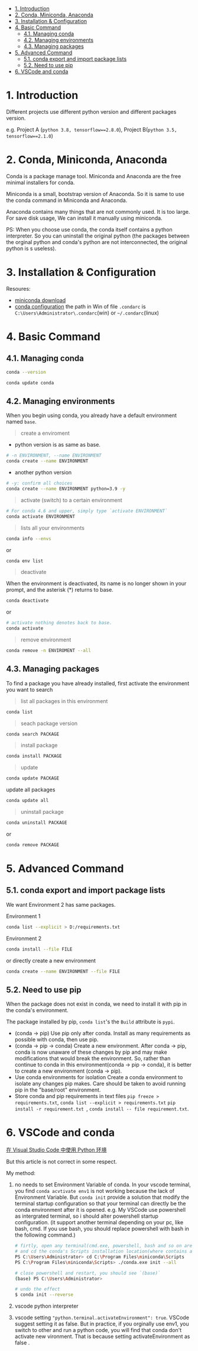 - [1. Introduction](#1-introduction)
- [2. Conda, Miniconda, Anaconda](#2-conda-miniconda-anaconda)
- [3. Installation & Configuration](#3-installation--configuration)
- [4. Basic Command](#4-basic-command)
  - [4.1. Managing conda](#41-managing-conda)
  - [4.2. Managing environments](#42-managing-environments)
  - [4.3. Managing packages](#43-managing-packages)
- [5. Advanced Command](#5-advanced-command)
  - [5.1. conda export and import package lists](#51-conda-export-and-import-package-lists)
  - [5.2. Need to use pip](#52-need-to-use-pip)
- [6. VSCode and conda](#6-vscode-and-conda)

# 1. Introduction

Different projects use different python version and different packages version.

e.g. Project A (`python 3.8, tensorflow==2.8.0`), Project B(`python 3.5, tensorflow==2.1.0`)

# 2. Conda, Miniconda, Anaconda

Conda is a package manage tool. Miniconda and Anaconda are the free minimal installers for conda.

Miniconda is a small, bootstrap version of Anaconda. So it is same to use the conda command in Miniconda and Anaconda.

Anaconda contains many things that are not commonly used. It is too large. For save disk usage, We can install it manually using miniconda.

PS: When you choose use conda, the conda itself contains a python interpreter. So you can uninstall the original python (the packages between the orginal python and conda's python are not interconnected, the original python is s useless).

# 3. Installation & Configuration

Resoures:

- [miniconda download](https://docs.conda.io/en/latest/miniconda.html)
- [conda configuration](https://mirrors.tuna.tsinghua.edu.cn/help/anaconda/)
  the path in Win of file `.condarc` is `C:\Users\Administrator\.condarc`(win) or `~/.condarc`(linux)

# 4. Basic Command

## 4.1. Managing conda

```bash
conda --version
```

```bash
conda update conda
```

## 4.2. Managing environments

When you begin using conda, you already have a default environment named `base`.

> create a enviroment

- python version is as same as base.

```bash
# -n ENVIRONMENT, --name ENVIRONMENT
conda create --name ENVIRONMENT
```

- another python version

```bash
# -y: confirm all choices
conda create --name ENVIRONMENT python=3.9 -y
```

> activate (switch) to a certain environment

```bash
# For conda 4.6 and upper, simply type `activate ENVIRONMENT`
conda activate ENVIRONMENT
```

> lists all your environments

```bash
conda info --envs
```

or

```bash
conda env list
```

> deactivate

When the environment is deactivated, its name is no longer shown in your prompt, and the asterisk (*) returns to base.

```bash
conda deactivate
```

or

```bash
# activate nothing denotes back to base.
conda activate
```

> remove environment

```bash
conda remove -n ENVIROMENT --all
```

## 4.3. Managing packages

To find a package you have already installed, first activate the environment you want to search

> list all packages in this environment

```bash
conda list
```

> seach package version

```bash
conda search PACKAGE
```

> install package

```bash
conda install PACKAGE
```

> update

```bash
conda update PACKAGE
```

update all packages

```bash
conda update all
```

> uninstall package

```bash
conda uninstall PACKAGE
```

or

```bash
conda remove PACKAGE
```

# 5. Advanced Command

## 5.1. conda export and import package lists

We want Environment 2 has same packages.

Environment 1

```bash
conda list --explicit > D:/requirements.txt
```

Environment 2

```bash
conda install --file FILE
```

or directly create a new environment

```bash
conda create --name ENVIRONMENT --file FILE
```

## 5.2. Need to use pip

When the package does not exist in conda, we need to install it with pip in the conda's environment.

The package installed by pip, `conda list`'s the `Build` attribute is `pypi`.

- (conda -> pip) Use pip only after conda.
  Install as many requirements as possible with conda, then use pip.
- (conda -> pip -> conda) Create a new environment.
  After conda -> pip, conda is now unaware of these changes by pip and may make modifications that would break the environment. So, rather than continue to conda in this environment(conda -> pip -> conda), it is better to create a new environment (conda -> pip).
- Use conda environments for isolation
  Create a conda environment to isolate any changes pip makes. Care should be taken to avoid running pip in the "base/root" environment.
- Store conda and pip requirements in text files
  `pip freeze > requirements.txt`, `conda list --explicit > requirements.txt`
  `pip install -r requirement.txt `, `conda install -- file requirement.txt`.

# 6. VSCode and conda

[在 Visual Studio Code 中使用 Python 环境](https://code.visualstudio.com/docs/python/environments#_next-steps)

But this article is not correct in some respect.

My method:

1. no needs to set Environment Variable of conda.
   In your vscode terminal,  you find `conda acvtivate env1` is not working because the lack of Environment Variable. But `conda init` provide a solution that modify the terminal startup configuration so that your terminal can directly be the conda environment after it is opened.
   e.g. My VSCode use powershell as intergrated terminal, so i should alter powershell startup configuration. (it support another terminal depending on your pc, like bash, cmd. If you use bash, you should replace powershell with bash in the following command.)

   ```bash
   # firtly, open any terminal(cmd.exe, powershell, bash and so on are ok), here is powershell
   # and cd the conda's Scripts installation location(where contains a conda.exe)
   PS C:\Users\Administrator> cd C:\Program Files\miniconda\Scripts
   PS C:\Program Files\miniconda\Scripts> ./conda.exe init --all

   # close powershell and restart, you should see `(base)`
   (base) PS C:\Users\Administrator>
   ```
   ```bash
   # undo the effect
   $ conda init --reverse
   ```
2. vscode python interpreter
3. vscode setting
   `"python.terminal.activateEnvironment": true`. VSCode suggest setting it as false. But in practice, if you orginally use env1, you switch to other and run a python code, you will find that conda don't activate new vironment. That is because setting activateEnvironment as false .
